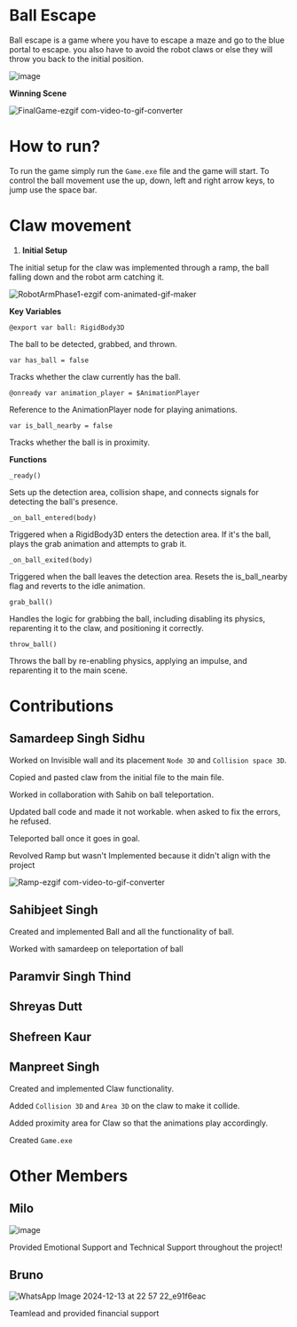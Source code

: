# Ball Escape
Ball escape is a game where you have to escape a maze and go to the blue portal to escape. you also have to avoid the robot claws or else they will throw you back to the initial position.

![image](https://github.com/user-attachments/assets/fd05eb28-2588-4ed9-863b-e25d80fa9097)


**Winning Scene**

![FinalGame-ezgif com-video-to-gif-converter](https://github.com/user-attachments/assets/f4043673-ce48-4a5b-bb19-af65a176ca39)


# How to run?
To run the game simply run the `Game.exe` file and the game will start. To control the ball movement use the up, down, left and right arrow keys, to jump use the space bar.

# Claw movement

1. **Initial Setup**

The initial setup for the claw was implemented through a ramp, the ball falling down and the robot arm catching it.

![RobotArmPhase1-ezgif com-animated-gif-maker](https://github.com/user-attachments/assets/e332f17a-cfb8-4f72-b21d-03bf5a48b4dd)


**Key Variables**

`@export var ball: RigidBody3D`

The ball to be detected, grabbed, and thrown.

`var has_ball = false`

Tracks whether the claw currently has the ball.

`@onready var animation_player = $AnimationPlayer`

Reference to the AnimationPlayer node for playing animations.

`var is_ball_nearby = false`

Tracks whether the ball is in proximity.

**Functions**

```_ready()```

Sets up the detection area, collision shape, and connects signals for detecting the ball's presence.

```_on_ball_entered(body)```

Triggered when a RigidBody3D enters the detection area. If it's the ball, plays the grab animation and attempts to grab it.

```_on_ball_exited(body)```

Triggered when the ball leaves the detection area. Resets the is_ball_nearby flag and reverts to the idle animation.

```grab_ball()```

Handles the logic for grabbing the ball, including disabling its physics, reparenting it to the claw, and positioning it correctly.

```throw_ball()```

Throws the ball by re-enabling physics, applying an impulse, and reparenting it to the main scene.

# Contributions

## Samardeep Singh Sidhu

Worked on Invisible wall and its placement `Node 3D` and `Collision space 3D`.

Copied and pasted claw from the initial file to the main file.

Worked in collaboration with Sahib on ball teleportation.

Updated ball code and made it not workable. when asked to fix the errors, he refused.

Teleported ball once it goes in goal.

Revolved Ramp but wasn't Implemented because it didn't align with the project

![Ramp-ezgif com-video-to-gif-converter](https://github.com/user-attachments/assets/d3a4b026-9d88-4124-8793-ef1f7cf63673)


## Sahibjeet Singh

Created and implemented Ball and all the functionality of ball.

Worked with samardeep on teleportation of ball

## Paramvir Singh Thind

## Shreyas Dutt

## Shefreen Kaur

## Manpreet Singh

Created and implemented Claw functionality.

Added `Collision 3D` and `Area 3D` on the claw to make it collide.

Added proximity area for Claw so that the animations play accordingly.

Created `Game.exe`

# Other Members

## Milo

![image](https://github.com/user-attachments/assets/45b54cf9-9b3d-44fb-9204-c2f3f9ffff77)

Provided Emotional Support and Technical Support throughout the project!

## Bruno

![WhatsApp Image 2024-12-13 at 22 57 22_e91f6eac](https://github.com/user-attachments/assets/88711644-88ad-419d-9d51-4335250fa77a)

Teamlead and provided financial support
